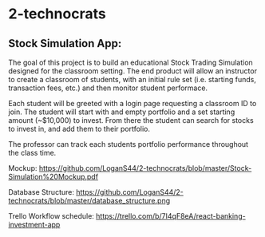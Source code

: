 # 2-technocrats

## Stock Simulation App:

The goal of this project is to build an educational Stock Trading Simulation designed for the classroom setting. The end product will allow an instructor to create a classroom of students, with an initial rule set (i.e. starting funds, transaction fees, etc.) and then monitor student performace. 

Each student will be greeted with a login page requesting a classroom ID to join. The student will start with and empty portfolio and a set starting amount (~$10,000) to invest. From there the student can search for stocks to invest in, and add them to their portfolio. 

The professor can track each students portfolio performance throughout the class time.  

Mockup:
https://github.com/LoganS44/2-technocrats/blob/master/Stock-Simulation%20Mockup.pdf

Database Structure:
https://github.com/LoganS44/2-technocrats/blob/master/database_structure.png

Trello Workflow schedule:
https://trello.com/b/7I4qF8eA/react-banking-investment-app
